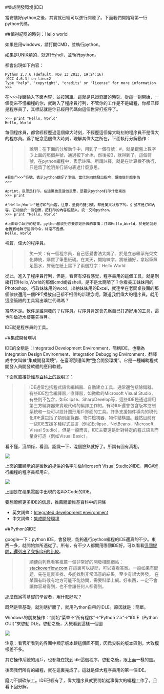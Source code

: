 #集成開發環境(IDE)

當安裝好python之後，其實就已經可以進行開發了。下面我們開始寫第一行python代碼。

##值得紀唸的時刻：Hello world

如果是用windows，請打開CMD，並執行python。

如果是UNIX類的，就運行shell，並執行python。

都會出現如下內容：

    Python 2.7.6 (default, Nov 13 2013, 19:24:16)
    [GCC 4.6.3] on linux2
    Type "help", "copyright", "credits" or "license" for more information.
    >>>

在>>>後面輸入下面內容，並按回車。這就是見證奇蹟的時刻。從這一刻開始，一個從來不懂編程的你，就跨入了程序員行列，不管你的工作是不是編程，你都已經是程序員了，其標誌就是你已經用代碼向這個世界打招呼了。

    >>> print "Hello, World"
    Hello, World

每個程序員，都曾經經歷過這個偉大時刻，不經歷這個偉大時刻的程序員不是偉大的程序員。爲了紀念這個偉大時刻，理解其偉大之所在，下面執行分解動作：

>>說明：在下面的分解動作中，用到了一個符號：#，就是鍵盤上數字３上面的那個井號，通過按下shift，然後按3，就得到了。這個符號，在python編程中，表示註釋。所謂註釋，就是在計算機不執行，只是爲了說明某行語句表達什麼意思。

    #看到“>>>”符號，表示python做好了準備，當代你向她發出指令，讓她做什麼事情
    >>>

    #print，意思是打印。在這裏也是這個意思，是要求python打印什麼東西
    >>> print

    #"Hello,World"是打印的內容，注意，量變的雙引號，都是英文狀態下的。引號不是打印內容，它相當於一個包裹，把打印的內容包起來，統一交給python。
    >>> print "Hello, World"

    #上面命令執行的結果。python接收到你要求她所做的事情：打印Hello,World，於是她就老老實實地執行這個命令，絲毫不走樣。
    Hello, World

祝賀，偉大的程序員。

>>笑一笑：有一個程序員，自己感覺書法太爛了，於是立志繼承光榮文化傳統，購買了筆墨紙硯。在某天，開始練字。將紙鋪好，拿起筆蘸足墨水，揮毫在紙上寫下了兩個打字：Hello World

從此，進入了程序員行列，但是，看官有沒有感覺，程序員用的這個工具，就是剛纔打印Hello,World的那個cmd或者shell，是不是太簡陋了？你看美工妹妹用的Photoshop，行政妹妹用的word，出納妹妹用的Excel，就連坐在老闆桌後面的那個傢伙還用一個PPT播放自己都不相信的新理念呢，難道我們偉大的程序員，就用這麼簡陋的工具寫出曠世代碼嗎？

當然不是。軟件是誰開發的？程序員。程序員肯定會先爲自己打造好用的工具，這也叫做近水樓臺先得月。

IDE就是程序員的工具。

##集成開發環境

IDE的全稱是：Integrated Development Environment，簡稱IDE，也稱為Integration Design Environment、Integration Debugging Environment，翻譯成中文叫做“集成開發環境”，在臺灣那邊叫做“整合開發環境”。它是一種輔助程式開發人員開發軟體的應用軟體。

下面就直接抄[維基百科上的說明了](http://zh.wikipedia.org/zh/%E9%9B%86%E6%88%90%E5%BC%80%E5%8F%91%E7%8E%AF%E5%A2%83)：

>>IDE通常包括程式語言編輯器、自動建立工具、通常還包括除錯器。有些IDE包含編譯器／直譯器，如微軟的Microsoft Visual Studio，有些則不包含，如Eclipse、SharpDevelop等，這些IDE是通過調用第三方編譯器來實現代碼的編譯工作的。有時IDE還會包含版本控制系統和一些可以設計圖形用戶界面的工具。許多支援物件導向的現代化IDE還包括了類別瀏覽器、物件檢視器、物件結構圖。雖然目前有一些IDE支援多種程式語言（例如Eclipse、NetBeans、Microsoft Visual Studio），但是一般而言，IDE主要還是針對特定的程式語言而量身打造（例如Visual Basic）。

看不懂，沒關係，看圖，認識一下，混個臉熟就好了。所謂有圖有真相。

![](https://raw.githubusercontent.com/qiwsir/ITArticles/master/Pictures/10201.png)

上面的圖顯示的是微軟的提供的名字叫做Microsoft Visual Studio的IDE。用C#進行編程的程序員都用它。

![](https://raw.githubusercontent.com/qiwsir/ITArticles/master/Pictures/10202.png)

上圖是在蘋果電腦中出現的名叫XCode的IDE。

要想瞭解更多IDE的信息，推薦閱讀維基百科中的詞條

- 英文詞條：[Integrated development environment](http://en.wikipedia.org/wiki/Integrated_development_environment)
- 中文詞條：[集成開發環境](http://zh.wikipedia.org/zh/%E9%9B%86%E6%88%90%E5%BC%80%E5%8F%91%E7%8E%AF%E5%A2%83)

##Python的IDE

google一下：python IDE，會發現，能夠進行python編程的IDE還真的不少。東西一多，就開始無所適從了。所有，有不少人都問用哪個IDE好。可以看看[這個提問，還列出了衆多IDE的比較](http://stackoverflow.com/questions/81584/what-ide-to-use-for-python)。

>>順便向列爲看客推薦一個非常好的開發相關網站：[stackoverflow.com](http://stackoverflow.com/)
>>在這裏可以提問，可以查看答案。一般如果有問題，先在這裏查找，多能找到非常滿意的結果，至少有很大啓發。
>>在某國有時候有地方可能不能訪問，需要科學上網。好東西，一定不會讓你容易得到，也不會讓任何人都得到。

那麼做爲零基礎的學習者，用什麼好呢？

既然是零基礎，就別瞎折騰了，就用Python自帶的IDLE。原因就是：簡單。

Windows的朋友操作：“開始”菜單->“所有程序”->“Python 2.x”->“IDLE（Python GUI）”來啓動IDLE。啓動之後，大概看到這樣一個圖

![](https://raw.githubusercontent.com/qiwsir/ITArticles/master/Pictures/10203.png)

注意：看官所看到的界面中顯示版本跟這個圖不同，因爲安裝的版本區別。大致模樣差不多。

其它操作系統的用戶，也都能在找到idle這個程序，啓動之後，跟上面一樣的圖。

後面我們所有的編程，就在這裏完成了。這就是偉大程序員用的第一個IDE。

磨刀不誤砍柴工。IDE已經有了，偉大程序員就要開始從事偉大的編程工作了。且看下回分解。


